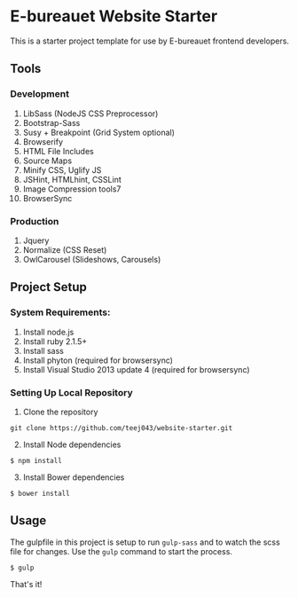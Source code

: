# E-bureauet Website Starter

This is a starter project template for use by E-bureauet frontend developers.

## Tools

### Development

1. LibSass (NodeJS CSS Preprocessor)
2. Bootstrap-Sass
3. Susy + Breakpoint (Grid System optional)
4. Browserify
5. HTML File Includes
6. Source Maps
7. Minify CSS, Uglify JS
8. JSHint, HTMLhint, CSSLint
9. Image Compression tools7
10. BrowserSync

### Production

1. Jquery
2. Normalize (CSS Reset)
3. OwlCarousel (Slideshows, Carousels)

## Project Setup  

### System Requirements:

1. Install node.js
2. Install ruby 2.1.5+
3. Install sass
4. Install phyton (required for browsersync)
5. Install Visual Studio 2013 update 4 (required for browsersync)

### Setting Up Local Repository

1. Clone the repository

~~~
git clone https://github.com/teej043/website-starter.git
~~~

2. Install Node dependencies

~~~
$ npm install
~~~

3. Install Bower dependencies

~~~
$ bower install
~~~

## Usage

The gulpfile in this project is setup to run `gulp-sass` and to watch the scss file for changes. Use the `gulp` command to start the process.

~~~
$ gulp
~~~

That's it!
